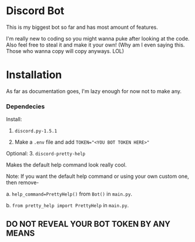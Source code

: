 # Discord Bot
This is my biggest bot so far and has most amount of features.

I'm really new to coding so you might wanna puke after looking at the code.
Also feel free to steal it and make it your own! (Why am I even saying this. Those who wanna copy will copy anyways. LOL)

# Installation
As far as documentation goes, I'm lazy enough for now not to make any.
### Dependecies
Install:
1. `discord.py-1.5.1`

2. Make a `.env` file and add `TOKEN="<YOU BOT TOKEN HERE>"`

Optional:
3. `discord-pretty-help`

Makes the default help command look really cool.

Note: If you want the default help command or using your own custom one, then remove-

a. `help_command=PrettyHelp()` from `Bot()` in `main.py`. 

b. `from pretty_help import PrettyHelp` in `main.py`.

## DO NOT REVEAL YOUR BOT TOKEN BY ANY MEANS
